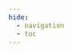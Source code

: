 ```yaml
---
hide:
  - navigation
  - toc
---
```

#
<script>
    var opts = {
        scrollYOffset: 120,
        hideHostname: true,
        hideDownloadButton: true,
        hideSingleRequestSampleTab: true,
        theme: {
            colors: {
                primary: {
                    main: "#333333"
                }
            },
            sidebar: {
                width: "345px",
                backgroundColor: "#FFFFFF",
                textColor: "#424242"
            },
            rightPanel: {
                backgroundColor: "#00284c"
            },
            typography: {
                headings: {
                    fontFamily: "'proxima-nova', sans-serif",
                    fontWeight: 700
                }
            },
            schema: {
                arrow: {
                size: '1.4em',
                color: '#1d8127'
                }
            }
        }
    };
    window.addEventListener('load', function () {
        Redoc.init("../assets/exportapi.json", opts, document.getElementById("redoc-container"))
    })
</script>
